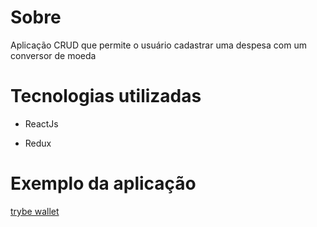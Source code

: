
# Sobre

Aplicação CRUD que permite o usuário cadastrar uma despesa com um conversor de moeda 

# Tecnologias utilizadas

- ReactJs

- Redux

# Exemplo da aplicação 

[trybe wallet](https://trybe-wallet-f6vl0fuhd-paulasalinoribeiro.vercel.app/)
